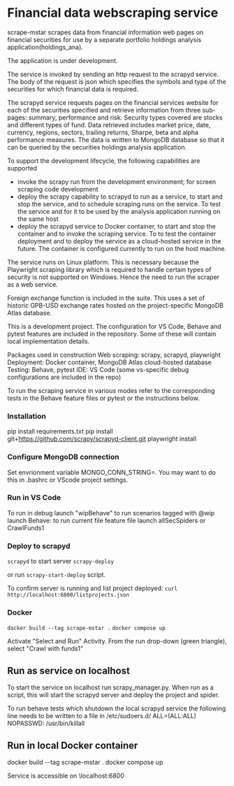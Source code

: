 Financial data webscraping service
==================================

scrape-mstar scrapes data from financial information
web pages on financial securities for use by a
separate portfolio holdings analysis application(holdings_ana).

The application is under development.

The service is invoked by sending an http request to the scrapyd service.
The body of the request is json which specifies the symbols and type of the 
securities for which financial data is required. 

The scrapyd service requests pages on the financial services website
for each of the securities specified and retrieve information from three sub-pages: 
summary, performance and risk. Security types covered are stocks and different types of 
fund. Data retrieved includes market price, date, currency,
 regions, sectors, trailing returns, Sharpe, beta and alpha performance measures. 
 The data is written to MongoDB database so that it can be queried by 
 the securities holdings analysis application.

To support the development lifecycle, the following capabilities are supported
- invoke the scrapy run from the development environment; for screen scraping code
development
- deploy the scrapy capability to scrapyd to run as a service, to start and stop
the service, and to schedule scraping runs on the service. To test the service and
for it to be used by the analysis application running on the same host
- deploy the scrapyd service to Docker container, to start and stop the container and
to invoke the scraping service. To to test the container deployment and to deploy the
service as a cloud-hosted service in the future.  The container is configured currently
 to run on the host machine.

The service runs on Linux platform. This is necessary because the Playwright 
scraping library which is required to handle certain types of security is not 
supported on Windows.  Hence the need to run the scraper as a web service. 

Foreign exchange function is included in the suite. This uses a set of historic 
GPB-USD exchange rates hosted on the project-specific MongoDB Atlas database.

This is a development project. The configuration for VS Code, Behave and pytest
features are included in the repository. Some of these will contain local 
implementation details.

Packages used in construction
Web scraping: scrapy, scrapyd, playwright
Deployment: Docker container, MongoDB Atlas cloud-hosted database
Testing: Behave, pytest
IDE: VS Code (some vs-specific debug configurations are included in the repo)

To run the scraping service in various modes refer to the corresponding tests in 
the Behave feature files or pytest or the instructions below.

### Installation
pip install requirements.txt
pip install git+https://github.com/scrapy/scrapyd-client.git
playwright install

### Configure MongoDB connection
Set envrionment variable MONGO_CONN_STRING=<mongodb-connectionstring>. 
You may want to do this in .bashrc or VScode project settings.


### Run in VS Code
To run in debug 
    launch "wipBehave" to run scenarios tagged with @wip
    launch Behave: to run current file feature file
    launch allSecSpiders or CrawlFunds1

### Deploy to scrapyd
`scrapyd`   to start server
`scrapy-deploy`

or run `scrapy-start-deploy` script.

To confirm server is running and list project deployed:
`curl http://localhost:6800/listprojects.json`

### Docker
`docker build --tag scrape-mstar .`
`docker compose up`


Activate "Select and Run" Activity.
From the run drop-down (green triangle), select "Crawl with funds1"

Run as service on localhost
--------------------------
To start the service on localhost run scrapy_manager.py. When run as a script, this will 
start the scrapyd server and deploy the project and spider.

To run behave tests which shutdown the local scrapyd service the following line 
needs to be written to a file in /etc/sudoers.d/
<admin-account-name> ALL=(ALL:ALL) NOPASSWD: /usr/bin/killall

Run in local Docker container
-----------------------
docker build --tag scrape-mstar .
docker compose up

Service is accessible on \\localhost:6800
